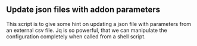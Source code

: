 ## Update json files with addon parameters

This script is to give some hint on updating a json file with parameters from an external csv file.
Jq is so powerful, that we can manipulate the configuration completely when called from a shell script.

